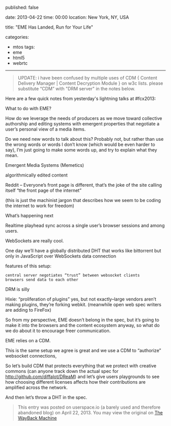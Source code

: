 published: false

date: 2013-04-22
time: 00:00
location: New York, NY, USA

title: "EME Has Landed, Run for Your Life"

categories: 
  - mtos
tags: 
  - eme
  - html5
  - webrtc

____

> UPDATE:  i have been confused by multiple uses of CDM { Content Delivery
> Manager | Content Decryption Module } on w3c lists.  please substitute “CDM”
> with "DRM server" in the notes below.

Here are a few quick notes from yesterday's lightning talks at #fcx2013:

What to do with EME?

How do we leverage the needs of producers as we move toward collective authorship and editing systems with emergent properties that negotiate a user’s personal view of a media items.

Do we need new words to talk about this? Probably not, but rather than use the wrong words or words I don’t know (which would be even harder to say), I’m just going to make some words up, and try to explain what they mean.

Emergent Media Systems (Memetics)

algorithmically edited content

Reddit – Everyone’s front page is different, that’s the joke of the site calling itself “the front page of the internet”

(this is just the machinist jargon that describes how we seem to be coding the internet to work for freedom)

What’s happening next

Realtime playhead sync across a single user’s browser sessions and among users.

WebSockets are really cool.

One day we’ll have a globally distributed DHT that works like bittorrent but only in JavaScript over WebSockets data connection

features of this setup:

    central server negotiates “trust” between websocket clients
    browsers send data to each other

DRM is silly

Hixie: “proliferation of plugins” yes, but not exactly–large vendors aren’t making plugins, they’re forking webkit. (meanwhile open web spec writers are adding to FireFox)

So from my perspective, EME doesn’t belong in the spec, but it’s going to make it into the browsers and the content ecosystem anyway, so what do we do about it to encourage freer communication.

EME relies on a CDM.

This is the same setup we agree is great and we use a CDM to “authorize” websocket connections,

So let’s build CDM that protects everything that we protect with creative commons (can anyone track down the actual spec for http://github.com/diffalot/DReaM) and let’s give users playgrounds to see how choosing different licenses affects how their contributions are amplified across the network.

And then let’s throw a DHT in the spec.

> This entry was posted on userspace.io (a barely used and therefore abandoned
> blog) on April 22, 2013. You may view the original on [The WayBack
> Machine](https://web.archive.org/web/20131026130130/http://userspace.io/2013/eme-has-landed-run-for-your-life/)
